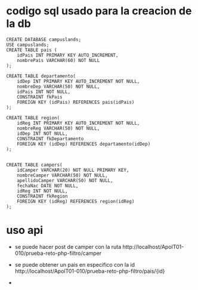 # codigo sql usado para la creacion de la db

```mysql
CREATE DATABASE campuslands;
USE campuslands;
CREATE TABLE pais (
    idPais INT PRIMARY KEY AUTO_INCREMENT,
    nombrePais VARCHAR(60) NOT NULL
);

CREATE TABLE departamento(
    idDep INT PRIMARY KEY AUTO_INCREMENT NOT NULL,
    nombreDep VARCHAR(50) NOT NULL,
    idPais INT NOT NULL,
    CONSTRAINT fkPais
    FOREIGN KEY (idPais) REFERENCES pais(idPais)
);

CREATE TABLE region(
    idReg INT PRIMARY KEY AUTO_INCREMENT NOT NULL,
    nombreReg VARCHAR(50) NOT NULL,
    idDep INT NOT NULL,
    CONSTRAINT fkDepartamento
    FOREIGN KEY (idDep) REFERENCES departamento(idDep)
);


CREATE TABLE campers(
    idCamper VARCHAR(20) NOT NULL PRIMARY KEY,
    nombreCamper VARCHAR(50) NOT NULL,
    apellidoCamper VARCHAR(50) NOT NULL,
    fechaNac DATE NOT NULL,
    idReg INT NOT NULL,
    CONSTRAINT fkRegion
    FOREIGN KEY (idReg) REFERENCES region(idReg)
);
```


# uso api

- se puede hacer post de camper con la ruta http://localhost/ApolT01-010/prueba-reto-php-filtro/camper

- se puede obtener un pais en especifico con la id  http://localhost/ApolT01-010/prueba-reto-php-filtro/pais/{id}

- 




